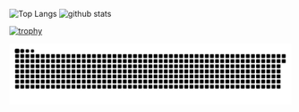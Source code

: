 <p align="left"> 
  <img alt="Top Langs" height="150px" src="https://github-readme-stats.vercel.app/api/top-langs/?username=oonisidesu&layout=compact&count_private=true&show_icons=true&theme=onedark" />
  <img alt="github stats" height="150px" src="https://github-readme-stats.vercel.app/api?username=oonisidesu&count_private=true&show_icons=true&show_icons=true&theme=onedark" />
</p>

[![trophy](https://github-profile-trophy.vercel.app/?username=oonisidesu&theme=onedark&column=7
)](https://github.com/ryo-ma/github-profile-trophy)

<picture>
  <source media="(prefers-color-scheme: dark)" srcset="https://raw.githubusercontent.com/oonisidesu/oonisidesu/output/github-contribution-grid-snake-dark.svg">
  <source media="(prefers-color-scheme: light)" srcset="https://raw.githubusercontent.com/oonisidesu/oonisidesu/output/github-contribution-grid-snake.svg">
  <img alt="github contribution grid snake animation" src="https://raw.githubusercontent.com/oonisidesu/oonisidesu/output/github-contribution-grid-snake.svg">
</picture>